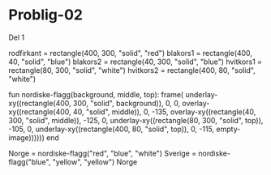 # Problig-02
Del 1

rodfirkant = rectangle(400, 300, "solid", "red")
blakors1 = rectangle(400, 40, "solid", "blue")
blakors2 = rectangle(40, 300, "solid", "blue")
hvitkors1 = rectangle(80, 300, "solid", "white")
hvitkors2 = rectangle(400, 80, "solid", "white")

fun nordiske-flagg(background, middle, top):
  frame(
    underlay-xy((rectangle(400, 300, "solid", background)), 0, 0, 
      overlay-xy((rectangle(400, 40, "solid", middle)), 0, -135, 
        overlay-xy((rectangle(40, 300, "solid", middle)), -125, 0,
          underlay-xy((rectangle(80, 300, "solid", top)), -105, 0, 
            underlay-xy((rectangle(400, 80, "solid", top)), 0, -115, empty-image))))))
end

Norge = nordiske-flagg("red", "blue", "white")
Sverige = nordiske-flagg("blue", "yellow", "yellow")
Norge
